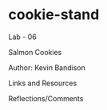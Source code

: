 # cookie-stand

Lab - 06

Salmon Cookies

Author: Kevin Bandison

Links and Resources

Reflections/Comments